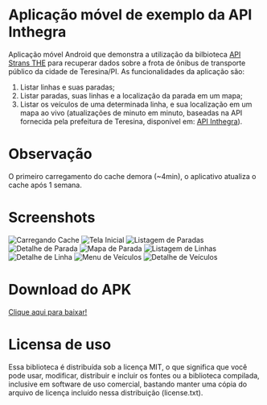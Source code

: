 # Aplicação móvel de exemplo da API Inthegra
Aplicação móvel Android que demonstra a utilização da bilbioteca [API Strans THE](https://github.com/tOOlmaker-equalsp/apiStransTHE) para recuperar dados sobre a frota de ônibus de transporte público da cidade de Teresina/PI. As funcionalidades da aplicação são:
1. Listar linhas e suas paradas;
2. Listar paradas, suas linhas e a localização da parada em um mapa;
3. Listar os veículos de uma determinada linha, e sua localização em um mapa ao vivo (atualizações de minuto em minuto, baseadas na API fornecida pela prefeitura de Teresina, disponível em: [API Inthegra](https://inthegra.strans.teresina.pi.gov.br)).

# Observação
O primeiro carregamento do cache demora (~4min), o aplicativo atualiza o cache após 1 semana.

# Screenshots
 ![Carregando Cache](https://raw.githubusercontent.com/hcordeiro/ExemploInthegraAPI/master/screenshots/01Loading.png)
 ![Tela Inicial](https://raw.githubusercontent.com/hcordeiro/ExemploInthegraAPI/master/screenshots/02Main.png)
 ![Listagem de Paradas](https://raw.githubusercontent.com/hcordeiro/ExemploInthegraAPI/master/screenshots/03ListParadas.png)
 ![Detalhe de Parada](https://raw.githubusercontent.com/hcordeiro/ExemploInthegraAPI/master/screenshots/04DetailParada.png)
 ![Mapa de Parada](https://raw.githubusercontent.com/hcordeiro/ExemploInthegraAPI/master/screenshots/05MapParada.png)
 ![Listagem de Linhas](https://raw.githubusercontent.com/hcordeiro/ExemploInthegraAPI/master/screenshots/06ListLinhas.png)
 ![Detalhe de Linha](https://raw.githubusercontent.com/hcordeiro/ExemploInthegraAPI/master/screenshots/07DetailLinha.png)
 ![Menu de Veículos](https://raw.githubusercontent.com/hcordeiro/ExemploInthegraAPI/master/screenshots/08MenuVeiculos.png)
 ![Detalhe de Veículos](https://raw.githubusercontent.com/hcordeiro/ExemploInthegraAPI/master/screenshots/09DetailVeiculo.png)
 
# Download do APK
[Clique aqui para baixar!](https://drive.google.com/open?id=0Bz_yrXrPv1-MRTE5aW9KaGJRTTQ)

# Licensa de uso
Essa biblioteca é distribuída sob a licença MIT, o que significa que você pode usar, modificar, distribuir e incluir os fontes ou a biblioteca compilada, inclusive em software de uso comercial, bastando manter uma cópia do arquivo de licença incluído nessa distribuição (license.txt).
